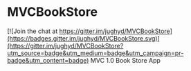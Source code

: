 # MVCBookStore

[![Join the chat at https://gitter.im/jughyd/MVCBookStore](https://badges.gitter.im/jughyd/MVCBookStore.svg)](https://gitter.im/jughyd/MVCBookStore?utm_source=badge&utm_medium=badge&utm_campaign=pr-badge&utm_content=badge)
MVC 1.0 Book Store App
